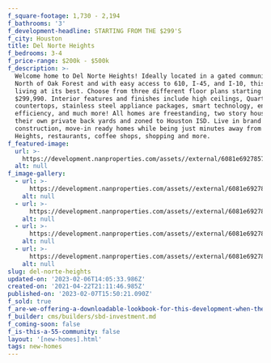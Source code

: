 ```yaml
---
f_square-footage: 1,730 - 2,194
f_bathrooms: '3'
f_development-headline: STARTING FROM THE $299'S
f_city: Houston
title: Del Norte Heights
f_bedrooms: 3-4
f_price-range: $200k - $500k
f_description: >-
  Welcome home to Del Norte Heights! Ideally located in a gated community just
  North of Oak Forest and with easy access to 610, I-45, and I-10, this is city
  living at its best. Choose from three different floor plans starting at
  $299,990. Interior features and finishes include high ceilings, Quartz
  countertops, stainless steel appliance packages, smart technology, energy
  efficiency, and much more! All homes are freestanding, two story houses with
  their own private back yards and zoned to Houston ISD. Live in brand new
  construction, move-in ready homes while being just minutes away from The
  Heights, restaurants, coffee shops, shopping and more.
f_featured-image:
  url: >-
    https://development.nanproperties.com/assets//external/6081e6927857bb92038c6de7_6077c8a17735847b90f3d1fb_img-3.jpeg
  alt: null
f_image-gallery:
  - url: >-
      https://development.nanproperties.com/assets//external/6081e6927857bb92038c6de7_6077c8a17735847b90f3d1fb_img-3.jpeg
    alt: null
  - url: >-
      https://development.nanproperties.com/assets//external/6081e6927857bbb97f8c6de9_6077c8a1773584573ff3d1fc_605b9c534f7beimg-8.jpeg
    alt: null
  - url: >-
      https://development.nanproperties.com/assets//external/6081e6927857bb91c08c6de8_6077c8a17735841eaff3d1fd_605b9c45557ddimg-1.jpeg
    alt: null
  - url: >-
      https://development.nanproperties.com/assets//external/6081e6927857bb3f6a8c6dea_6077c8a17735842751f3d1fe_605b9c19eb53aimg-6.jpeg
    alt: null
slug: del-norte-heights
updated-on: '2023-02-06T14:05:33.986Z'
created-on: '2021-04-22T21:11:46.985Z'
published-on: '2023-02-07T15:50:21.090Z'
f_sold: true
f_are-we-offering-a-downloadable-lookbook-for-this-development-when-they-submit-their-contact-info: false
f_builder: cms/builders/sbd-investment.md
f_coming-soon: false
f_is-this-a-55-community: false
layout: '[new-homes].html'
tags: new-homes
---
```



